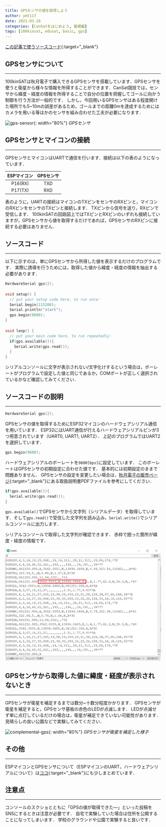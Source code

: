 ```yaml
---
title: GPSセンサの値を取得しよう
author: ymt117
date: 2021-03-28
categories: [CanSatをはじめよう, 基礎編]
tags: [100kinsat, edusat, basic, gps]
---
```


<i class="{{ site.data.post.file }}"></i>
[この記事で使うソースコード](https://github.com/100kinsat/100kinsat_ver_3_4_code/tree/main/100kinsat_gps_raw_data){:target="_blank"}

## GPSセンサについて
---

100kinSATは秋月電子で購入できるGPSセンサを搭載しています．GPSセンサを使うと衛星から様々な情報を所得することができます．CanSat競技では，センサから緯度・経度の情報を所得することで自分の位置を把握してゴールに向かう制御を行う方法が一般的です．
しかし，今回用いるGPSセンサはある程度開けた場所でも5~10mの誤差があるため，ゴールまでの距離0mを達成するためにはカメラを用いる等ほかのセンサを組み合わせた工夫が必要になります．

![gps-sensor](http://akizukidenshi.com/img/goods/C/K-09991.jpg){: width="80%"}
_GPSセンサ_

## GPSセンサとマイコンの接続
---

GPSセンサとマイコンはUARTで通信を行います．接続は以下の表のようになっています．

|ESPマイコン|GPSセンサ|
|:---:|:---:|
|P16(RX)|TXD|
|P17(TX)|RXD|

表のように，UARTの接続はマイコンのTXピンをセンサのRXピンと，マイコンのRXピンをセンサのTXピンと接続します．
TXピンから信号を送り，RXピンで受信します．
100kinSATの回路図上ではTXピンとRXピンのいずれも接続していますが，GPSセンサから値を取得するだけであれば，GPSセンサのRXピンに接続する必要はありません．

## ソースコード
---

以下に示すのは，単にGPSセンサから所得した値を表示するだけのプログラムです．
実際に誘導を行うためには，取得した値から緯度・経度の情報を抽出する必要があります．

```cpp
HardwareSerial gps(2);

void setup() {
  // put your setup code here, to run once:
  Serial.begin(115200);
  Serial.println("start");
  gps.begin(9600);
}

void loop() {
  // put your main code here, to run repeatedly:
  if(gps.available()){
    Serial.write(gps.read());
  }
}
```

シリアルコンソールに文字が表示されない/文字化けするという場合は，ボーレートがプログラムで設定した値と同じであるか，COMポートが正しく選択されているかなど確認してみてください．

## ソースコードの説明
---

```cpp
HardwareSerial gps(2);
```

GPSセンサの値を取得するためにESP32マイコンのハードウェアシリアル通信を用いています．
ESP32にはUART通信が行えるハードウェアシリアルピンが3つ用意されています（UART0, UART1, UART2）．
上記のプログラムではUART2を選択しています．

```cpp
gps.begin(9600);
```

ハードウェアシリアルのボーレートを`9600[bps]`に設定しています．
このボーレートはGPSセンサの初期設定に合わせた値です．
基本的には初期設定のままで問題ありません．
GPSセンサの設定を変更したい場合は，[秋月電子の販売ページ](https://akizukidenshi.com/catalog/g/gK-09991/){:target="_blank"}にある取扱説明書PDFファイルを参考にしてください．

```cpp
if(gps.available()){
  Serial.write(gps.read());
}
```

`gps.available()`でGPSセンサから文字列（シリアルデータ）を取得しています．そして`gps.read()`で受信した文字列を読み込み，`Serial.write()`でシリアルコンソールに出力します．

シリアルコンソールで取得した文字列が確認できます．
赤枠で囲った箇所が緯度・経度の情報です．

![gps-value](/assets/img/post/get-gps-value/gps_console.png)

## GPSセンサから取得した値に緯度・経度が表示されないとき
---

GPSセンサが衛星を補足するまでは数分~十数分程度かかります．
GPSセンサが衛星を補足すると，GPSセンサ基板の赤色のLEDが点滅します．
LEDが点滅せず単に点灯しているだけの場合は，衛星が補足できていない可能性があります．見晴らしの良い公園などで実験してみてください．

![complemental-gps](/assets/img/post/get-gps-value/complemental_gps.gif){: width="80%"}
_GPSセンサが衛星を補足した様子_

## その他
---

ESPマイコンとGPSセンサについて（ESPマイコンのUART，ハードウェアシリアルについて）は[ココ](https://github.com/ymt117/esp32-dev/wiki/GPS){:target="_blank"}にも少しまとめています．

## 注意点
---

コンソールのスクショとともに「GPSの値が取得できた―」といった投稿をSNSにするときは注意が必要です．
自宅で実験していた場合は住所を公開することになってしまいます．
学校のグラウンドや公園で実験すると良いです．